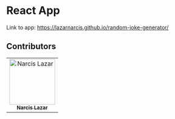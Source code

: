 # React App

Link to app: https://lazarnarcis.github.io/random-joke-generator/

## Contributors

<table>
    <tr>
        <td align="center">
            <a href="https://lazarnarcis.github.io/"><img src="contributors/lazarnarcis.png" width="120px;" alt="Narcis Lazar"/><br /><sub><b>Narcis Lazar</b></sub></a>
        </td>
    </tr>
</table>